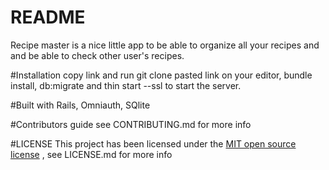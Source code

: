 # README
Recipe master is a nice little app to be able to organize all your recipes and and be able to check other user's recipes.

#Installation
copy link and run git clone pasted link on your editor, bundle install, db:migrate and thin start --ssl to start the server.

#Built with
Rails, Omniauth, SQlite

#Contributors guide
see CONTRIBUTING.md for more info

#LICENSE
This project has been licensed under the <a href="https://opensource.org/licenses/MIT">MIT open source license</a> , see LICENSE.md for more info



